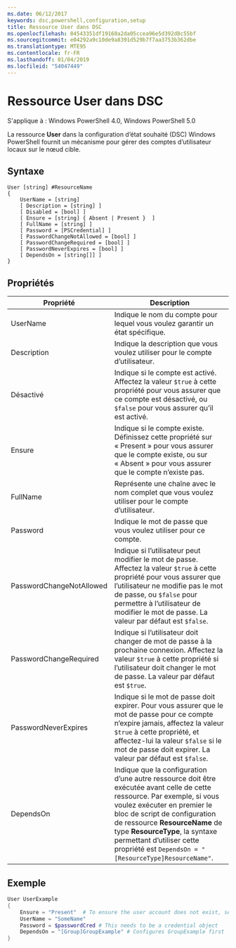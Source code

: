 ```yaml
---
ms.date: 06/12/2017
keywords: dsc,powershell,configuration,setup
title: Ressource User dans DSC
ms.openlocfilehash: 04543351df19160a2da05ccea96e5d392d8c55bf
ms.sourcegitcommit: e04292a9c10de9a8391d529b7f7aa3753b362dbe
ms.translationtype: MTE95
ms.contentlocale: fr-FR
ms.lasthandoff: 01/04/2019
ms.locfileid: "54047449"
---
```

# <a name="dsc-user-resource"></a>Ressource User dans DSC

S'applique à : Windows PowerShell 4.0, Windows PowerShell 5.0

La ressource **User** dans la configuration d’état souhaité (DSC) Windows PowerShell fournit un mécanisme pour gérer des comptes d’utilisateur locaux sur le nœud cible.

## <a name="syntax"></a>Syntaxe

```
User [string] #ResourceName
{
    UserName = [string]
    [ Description = [string] ]
    [ Disabled = [bool] ]
    [ Ensure = [string] { Absent | Present }  ]
    [ FullName = [string] ]
    [ Password = [PSCredential] ]
    [ PasswordChangeNotAllowed = [bool] ]
    [ PasswordChangeRequired = [bool] ]
    [ PasswordNeverExpires = [bool] ]
    [ DependsOn = [string[]] ]
}
```

## <a name="properties"></a>Propriétés

|  Propriété  |  Description   |
|---|---|
| UserName| Indique le nom du compte pour lequel vous voulez garantir un état spécifique.|
| Description| Indique la description que vous voulez utiliser pour le compte d’utilisateur.|
| Désactivé| Indique si le compte est activé. Affectez la valeur `$true` à cette propriété pour vous assurer que ce compte est désactivé, ou `$false` pour vous assurer qu’il est activé.|
| Ensure| Indique si le compte existe. Définissez cette propriété sur « Present » pour vous assurer que le compte existe, ou sur « Absent » pour vous assurer que le compte n’existe pas.|
| FullName| Représente une chaîne avec le nom complet que vous voulez utiliser pour le compte d’utilisateur.|
| Password| Indique le mot de passe que vous voulez utiliser pour ce compte. |
| PasswordChangeNotAllowed| Indique si l’utilisateur peut modifier le mot de passe. Affectez la valeur `$true` à cette propriété pour vous assurer que l’utilisateur ne modifie pas le mot de passe, ou `$false` pour permettre à l’utilisateur de modifier le mot de passe. La valeur par défaut est `$false`.|
| PasswordChangeRequired| Indique si l’utilisateur doit changer de mot de passe à la prochaine connexion. Affectez la valeur `$true` à cette propriété si l’utilisateur doit changer le mot de passe. La valeur par défaut est `$true`.|
| PasswordNeverExpires| Indique si le mot de passe doit expirer. Pour vous assurer que le mot de passe pour ce compte n’expire jamais, affectez la valeur `$true` à cette propriété, et affectez-lui la valeur `$false` si le mot de passe doit expirer. La valeur par défaut est `$false`.|
| DependsOn | Indique que la configuration d’une autre ressource doit être exécutée avant celle de cette ressource. Par exemple, si vous voulez exécuter en premier le bloc de script de configuration de ressource **ResourceName** de type **ResourceType**, la syntaxe permettant d’utiliser cette propriété est `DependsOn = "[ResourceType]ResourceName"`.|

## <a name="example"></a>Exemple

```powershell
User UserExample
{
    Ensure = "Present"  # To ensure the user account does not exist, set Ensure to "Absent"
    UserName = "SomeName"
    Password = $passwordCred # This needs to be a credential object
    DependsOn = "[Group]GroupExample" # Configures GroupExample first
}
```